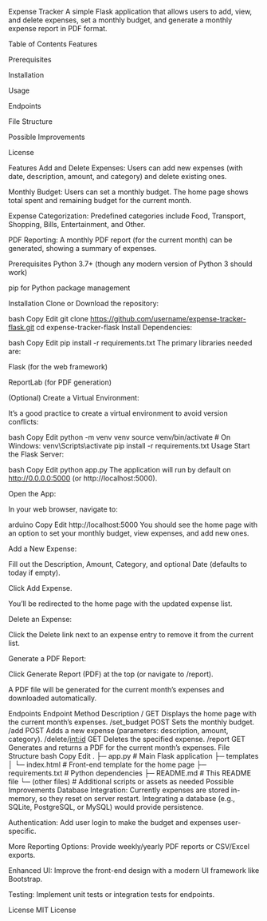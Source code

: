 Expense Tracker
A simple Flask application that allows users to add, view, and delete expenses, set a monthly budget, and generate a monthly expense report in PDF format.

Table of Contents
Features

Prerequisites

Installation

Usage

Endpoints

File Structure

Possible Improvements

License

Features
Add and Delete Expenses: Users can add new expenses (with date, description, amount, and category) and delete existing ones.

Monthly Budget: Users can set a monthly budget. The home page shows total spent and remaining budget for the current month.

Expense Categorization: Predefined categories include Food, Transport, Shopping, Bills, Entertainment, and Other.

PDF Reporting: A monthly PDF report (for the current month) can be generated, showing a summary of expenses.

Prerequisites
Python 3.7+ (though any modern version of Python 3 should work)

pip for Python package management

Installation
Clone or Download the repository:

bash
Copy
Edit
git clone https://github.com/username/expense-tracker-flask.git
cd expense-tracker-flask
Install Dependencies:

bash
Copy
Edit
pip install -r requirements.txt
The primary libraries needed are:

Flask (for the web framework)

ReportLab (for PDF generation)

(Optional) Create a Virtual Environment:

It’s a good practice to create a virtual environment to avoid version conflicts:

bash
Copy
Edit
python -m venv venv
source venv/bin/activate  # On Windows: venv\Scripts\activate
pip install -r requirements.txt
Usage
Start the Flask Server:

bash
Copy
Edit
python app.py
The application will run by default on http://0.0.0.0:5000 (or http://localhost:5000).

Open the App:

In your web browser, navigate to:

arduino
Copy
Edit
http://localhost:5000
You should see the home page with an option to set your monthly budget, view expenses, and add new ones.

Add a New Expense:

Fill out the Description, Amount, Category, and optional Date (defaults to today if empty).

Click Add Expense.

You’ll be redirected to the home page with the updated expense list.

Delete an Expense:

Click the Delete link next to an expense entry to remove it from the current list.

Generate a PDF Report:

Click Generate Report (PDF) at the top (or navigate to /report).

A PDF file will be generated for the current month’s expenses and downloaded automatically.

Endpoints
Endpoint	Method	Description
/	GET	Displays the home page with the current month’s expenses.
/set_budget	POST	Sets the monthly budget.
/add	POST	Adds a new expense (parameters: description, amount, category).
/delete/<int:id>	GET	Deletes the specified expense.
/report	GET	Generates and returns a PDF for the current month’s expenses.
File Structure
bash
Copy
Edit
.
├─ app.py               # Main Flask application
├─ templates
│   └─ index.html       # Front-end template for the home page
├─ requirements.txt     # Python dependencies
├─ README.md            # This README file
└─ (other files)        # Additional scripts or assets as needed
Possible Improvements
Database Integration: Currently expenses are stored in-memory, so they reset on server restart. Integrating a database (e.g., SQLite, PostgreSQL, or MySQL) would provide persistence.

Authentication: Add user login to make the budget and expenses user-specific.

More Reporting Options: Provide weekly/yearly PDF reports or CSV/Excel exports.

Enhanced UI: Improve the front-end design with a modern UI framework like Bootstrap.

Testing: Implement unit tests or integration tests for endpoints.

License
MIT License

